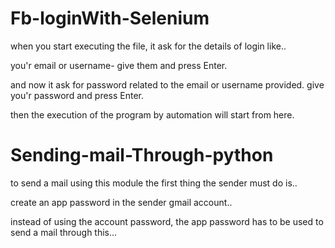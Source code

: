 # Fb-loginWith-Selenium

when you start executing the file, it ask for the details of login like..

you'r email or username- give them and press Enter.

and now it ask for password related to the email or username provided. give you'r password and press Enter.

then the execution of the program by automation will start from here.

# Sending-mail-Through-python

to send a mail using this module the first thing the sender must do is..

create an app password in the sender gmail account..

instead of using the account password, the app password has to be used to send a mail through this...
